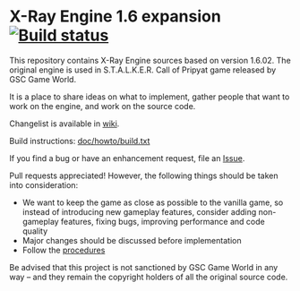 X-Ray Engine 1.6 expansion [![Build status](https://ci.appveyor.com/api/projects/status/vxccu3mfu33sp04i?svg=true)](https://ci.appveyor.com/project/Xottab-DUTY/xray-16)
==========================

This repository contains X-Ray Engine sources based on version 1.6.02.
The original engine is used in S.T.A.L.K.E.R. Call of Pripyat game released by GSC Game World.

It is a place to share ideas on what to implement, gather people that want to work on the engine,
and work on the source code.

Changelist is available in [wiki](https://github.com/OpenXRay/xray-16/wiki/Changes).

Build instructions: [doc/howto/build.txt](doc/howto/build.txt)

If you find a bug or have an enhancement request, file an [Issue](https://github.com/openxray/xray-16/issues).

Pull requests appreciated! However, the following things should be taken into consideration:
* We want to keep the game as close as possible to the vanilla game, so instead of introducing new gameplay features,
  consider adding non-gameplay features, fixing bugs, improving performance and code quality
* Major changes should be discussed before implementation
* Follow the [procedures](doc/procedure)

Be advised that this project is not sanctioned by GSC Game World in any way – and they remain the copyright holders
of all the original source code.
